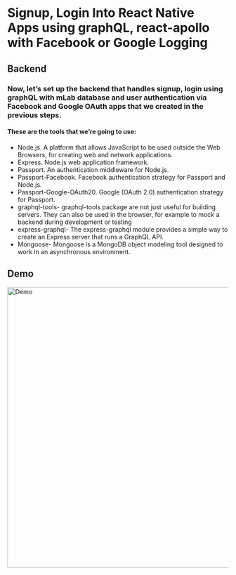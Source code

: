 # Signup, Login Into React Native Apps using graphQL, react-apollo with Facebook or Google Logging

## Backend
### Now, let’s set up the backend that handles signup, login using graphQL with mLab database and user authentication via Facebook and Google OAuth apps that we created in the previous steps.

#### These are the tools that we’re going to use:
*	Node.js. A platform that allows JavaScript to be used outside the Web Browsers, for creating web and network applications.
*	Express. Node.js web application framework.
*	Passport. An authentication middleware for Node.js.
*	Passport-Facebook. Facebook authentication strategy for Passport and Node.js.
*	Passport-Google-OAuth20. Google (OAuth 2.0) authentication strategy for Passport.
*	graphql-tools- graphql-tools package are not just useful for building servers. They can also be used in the browser, for example to mock a backend during development or testing
*	express-graphql- The express-graphql module provides a simple way to create an Express server that runs a GraphQL API.
*	Mongoose- Mongoose is a MongoDB object modeling tool designed to work in an asynchronous environment.

## Demo

<img src="https://github.com/rationalappdev/oauth-login/blob/master/demo.gif" alt="Demo" width="640" />
